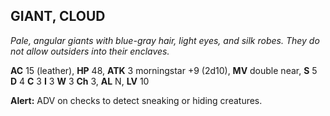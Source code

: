 ## GIANT, CLOUD

_Pale, angular giants with blue-gray hair, light eyes, and silk robes. They do not allow outsiders into their enclaves._

**AC** 15 (leather), **HP** 48, **ATK** 3 morningstar +9 (2d10), **MV** double near, **S** 5 **D** 4 **C** 3 **I** 3 **W** 3 **Ch** 3, **AL** N, **LV** 10

**Alert:** ADV on checks to detect sneaking or hiding creatures.

